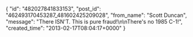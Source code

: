  {
   "id": "482027841833153",
   "post_id": "462493170453287_481602425209028",
   "from_name": "Scott Duncan",
   "message": "There ISN'T. This is pure fraud!\n\nThere's no 1985 C-1!",
   "created_time": "2013-02-17T08:04:17+0000"
 }
